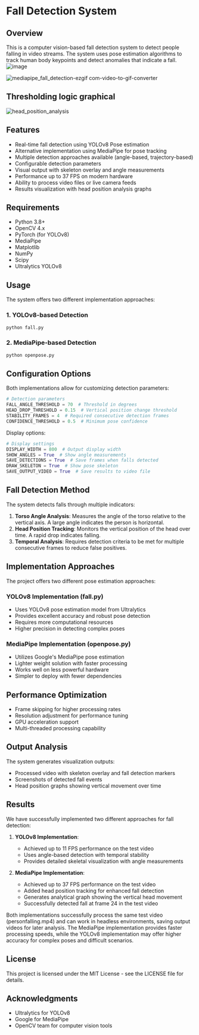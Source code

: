 # Fall Detection System

## Overview
This is a computer vision-based fall detection system to detect people falling in video streams. The system uses pose estimation algorithms to track human body keypoints and detect anomalies that indicate a fall.
![image](https://github.com/user-attachments/assets/0bd48667-b639-41ee-94f1-1c0cbbc8d2ef)

![mediapipe_fall_detection-ezgif com-video-to-gif-converter](https://github.com/user-attachments/assets/e87db805-f0e2-403f-991d-8a5248909baa)

## Thresholding logic graphical
![head_position_analysis](https://github.com/user-attachments/assets/4ad0942e-c986-4170-84fb-8891422307f4)


## Features
- Real-time fall detection using YOLOv8 Pose estimation
- Alternative implementation using MediaPipe for pose tracking
- Multiple detection approaches available (angle-based, trajectory-based)
- Configurable detection parameters
- Visual output with skeleton overlay and angle measurements
- Performance up to 37 FPS on modern hardware
- Ability to process video files or live camera feeds
- Results visualization with head position analysis graphs


## Requirements
- Python 3.8+
- OpenCV 4.x
- PyTorch (for YOLOv8)
- MediaPipe
- Matplotlib
- NumPy
- Scipy
- Ultralytics YOLOv8

## Usage
The system offers two different implementation approaches:

### 1. YOLOv8-based Detection
```bash
python fall.py
```

### 2. MediaPipe-based Detection
```bash
python openpose.py
```

## Configuration Options
Both implementations allow for customizing detection parameters:

```python
# Detection parameters
FALL_ANGLE_THRESHOLD = 70  # Threshold in degrees
HEAD_DROP_THRESHOLD = 0.15  # Vertical position change threshold
STABILITY_FRAMES = 4  # Required consecutive detection frames
CONFIDENCE_THRESHOLD = 0.5  # Minimum pose confidence
```

Display options:
```python
# Display settings
DISPLAY_WIDTH = 800  # Output display width
SHOW_ANGLES = True  # Show angle measurements
SAVE_DETECTIONS = True  # Save frames when falls detected
DRAW_SKELETON = True  # Show pose skeleton
SAVE_OUTPUT_VIDEO = True  # Save results to video file
```

## Fall Detection Method
The system detects falls through multiple indicators:

1. **Torso Angle Analysis**: Measures the angle of the torso relative to the vertical axis. A large angle indicates the person is horizontal.
2. **Head Position Tracking**: Monitors the vertical position of the head over time. A rapid drop indicates falling.
3. **Temporal Analysis**: Requires detection criteria to be met for multiple consecutive frames to reduce false positives.

## Implementation Approaches
The project offers two different pose estimation approaches:

### YOLOv8 Implementation (fall.py)
- Uses YOLOv8 pose estimation model from Ultralytics
- Provides excellent accuracy and robust pose detection
- Requires more computational resources
- Higher precision in detecting complex poses

### MediaPipe Implementation (openpose.py)
- Utilizes Google's MediaPipe pose estimation
- Lighter weight solution with faster processing
- Works well on less powerful hardware
- Simpler to deploy with fewer dependencies

## Performance Optimization
- Frame skipping for higher processing rates
- Resolution adjustment for performance tuning
- GPU acceleration support
- Multi-threaded processing capability

## Output Analysis
The system generates visualization outputs:
- Processed video with skeleton overlay and fall detection markers
- Screenshots of detected fall events
- Head position graphs showing vertical movement over time

## Results
We have successfully implemented two different approaches for fall detection:

1. **YOLOv8 Implementation**: 
   - Achieved up to 11 FPS performance on the test video
   - Uses angle-based detection with temporal stability
   - Provides detailed skeletal visualization with angle measurements

2. **MediaPipe Implementation**:
   - Achieved up to 37 FPS performance on the test video
   - Added head position tracking for enhanced fall detection
   - Generates analytical graph showing the vertical head movement
   - Successfully detected fall at frame 24 in the test video

Both implementations successfully process the same test video (personfalling.mp4) and can work in headless environments, saving output videos for later analysis. The MediaPipe implementation provides faster processing speeds, while the YOLOv8 implementation may offer higher accuracy for complex poses and difficult scenarios.

## License
This project is licensed under the MIT License - see the LICENSE file for details.

## Acknowledgments
- Ultralytics for YOLOv8
- Google for MediaPipe
- OpenCV team for computer vision tools 
